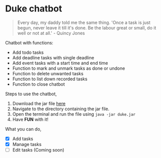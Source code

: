 # Duke chatbot
>Every day, my daddy told me the same thing. 'Once a task is just begun, never leave it till it's done. Be the labour great or small, do it well or not at all.' - Quincy Jones

Chatbot with functions:
- Add todo tasks
- Add deadline tasks with single deadline
- Add event tasks with a start time and end time
- Function to mark and unmark tasks as done or undone
- Function to delete unwanted tasks
- Function to list down recorded tasks
- Function to close chatbot

Steps to use the chatbot,
1. Download the jar file [here](https://github.com/Yaladah/ip/releases/tag/A-Jar)
2. Navigate to the directory containing the jar file.
3. Open the terminal and run the file using `java -jar duke.jar`
4. Have **FUN** with it!

What you can do,
- [x] Add tasks
- [x] Manage tasks
- [ ] Edit tasks (Coming soon)
